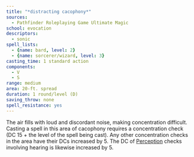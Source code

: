 ```yaml
---
title: "*distracting cacophony*"
sources:
  - Pathfinder Roleplaying Game Ultimate Magic
school: evocation
descriptors:
  - sonic
spell_lists:
  - {name: bard, level: 2}
  - {name: sorcerer/wizard, level: 3}
casting_time: 1 standard action
components:
  - V
  - S
range: medium
area: 20-ft. spread
duration: 1 round/level (D)
saving_throw: none
spell_resistance: yes
---
```


The air fills with loud and discordant noise, making concentration difficult. Casting a spell in this area of cacophony requires a concentration check (DC 15 + the level of the spell being cast). Any other concentration checks in the area have their DCs increased by 5. The DC of [Perception](/skills/perception/) checks involving hearing is likewise increased by 5.


